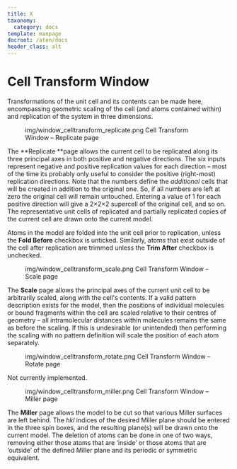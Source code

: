 ```yaml
---
title: X
taxonomy:
  category: docs
template: manpage
docroot: /aten/docs
header_class: alt
---
```



# Cell Transform Window

Transformations of the unit cell and its contents can be made here, encompassing geometric scaling of the cell (and atoms contained within) and replication of the system in three dimensions.

<figure>
  <image>img/window_celltransform_replicate.png</image>
  <caption>Cell Transform Window – Replicate page</caption>
</figure>

The **Replicate **page allows the current cell to be replicated along its three principal axes in both positive and negative directions. The six inputs represent negative and positive replication values for each direction – most of the time its probably only useful to consider the positive (right-most) replication directions. Note that the numbers define the _additional_ cells that will be created in addition to the original one. So, if all numbers are left at zero the original cell will remain untouched. Entering a value of 1 for each positive direction will give a 2×2×2 supercell of the original cell, and so on. The representative unit cells of replicated and partially replicated copies of the current cell are drawn onto the current model.

Atoms in the model are folded into the unit cell prior to replication, unless the **Fold Before** checkbox is unticked. Similarly, atoms that exist outside of the cell after replication are trimmed unless the **Trim After** checkbox is unchecked.

<figure>
  <image>img/window_celltransform_scale.png</image>
  <caption>Cell Transform Window – Scale page</caption>
</figure>

The **Scale** page allows the principal axes of the current unit cell to be arbitrarily scaled, along with the cell's contents. If a valid pattern description exists for the model, then the positions of individual molecules or bound fragments within the cell are scaled relative to their centres of geometry – all intramolecular distances within molecules remains the same as before the scaling. If this is undesirable (or unintended) then performing the scaling with no pattern definition will scale the position of each atom separately.

<figure>
  <image>img/window_celltransform_rotate.png</image>
  <caption>Cell Transform Window – Rotate page</caption>
</figure>

Not currently implemented.

<figure>
  <image>img/window_celltransform_miller.png</image>
  <caption>Cell Transform Window – Miller page</caption>
</figure>

The **Miller** page allows the model to be cut so that various Miller surfaces are left behind. The _hkl_ indices of the desired Miller plane should be entered in the three spin boxes, and the resulting plane(s) will be drawn onto the current model. The deletion of atoms can be done in one of two ways, removing either those atoms that are ‘inside’ or those atoms that are ‘outside’ of the defined Miller plane and its periodic or symmetric equivalent.


